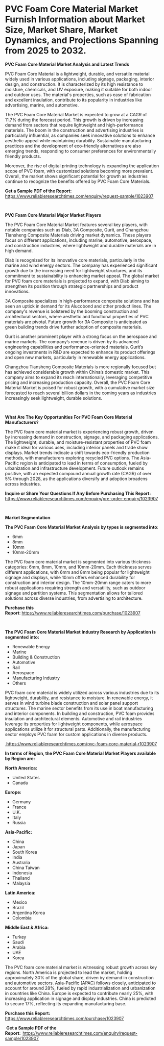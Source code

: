 <p><h1>PVC Foam Core Material Market Furnish Information about Market Size, Market Share, Market Dynamics, and Projections Spanning from 2025 to 2032.</h1></p><p><strong>PVC Foam Core Material Market Analysis and Latest Trends</strong></p>
<p><p>PVC Foam Core Material is a lightweight, durable, and versatile material widely used in various applications, including signage, packaging, interior design, and construction. It is characterized by its high resistance to moisture, chemicals, and UV exposure, making it suitable for both indoor and outdoor uses. The material's properties, such as ease of fabrication and excellent insulation, contribute to its popularity in industries like advertising, marine, and automotive.</p><p>The PVC Foam Core Material Market is expected to grow at a CAGR of 11.7% during the forecast period. This growth is driven by increasing demand from sectors that require lightweight and high-performance materials. The boom in the construction and advertising industries is particularly influential, as companies seek innovative solutions to enhance aesthetic appeal while maintaining durability. Sustainable manufacturing practices and the development of eco-friendly alternatives are also emerging trends, responding to consumer preferences for environmentally friendly products. </p><p>Moreover, the rise of digital printing technology is expanding the application scope of PVC foam, with customized solutions becoming more prevalent. Overall, the market shows significant potential for growth as industries continue to recognize the benefits offered by PVC Foam Core Materials.</p></p>
<p><strong>Get a Sample PDF of the Report:&nbsp;</strong> <a href="https://www.reliableresearchtimes.com/enquiry/request-sample/1023907?utm_campaign=3273&utm_medium=2&utm_source=Github&utm_content=ia&utm_term=17042025&utm_id=pvc-foam-core-material">https://www.reliableresearchtimes.com/enquiry/request-sample/1023907</a></p>
<p>&nbsp;</p>
<p><strong>PVC Foam Core Material Major Market Players</strong></p>
<p><p>The PVC Foam Core Material Market features several key players, with notable companies such as Diab, 3A Composite, Gurit, and Changzhou Tiansheng Composite Materials driving market dynamics. These players focus on different applications, including marine, automotive, aerospace, and construction industries, where lightweight and durable materials are in high demand.</p><p>Diab is recognized for its innovative core materials, particularly in the marine and wind energy sectors. The company has experienced significant growth due to the increasing need for lightweight structures, and its commitment to sustainability is enhancing market appeal. The global market for PVC foam core materials is projected to expand, with Diab aiming to strengthen its position through strategic partnerships and product innovations.</p><p>3A Composite specializes in high-performance composite solutions and has seen an uptick in demand for its Alucobond and other product lines. The company's revenue is bolstered by the booming construction and architectural sectors, where aesthetic and functional properties of PVC materials are pivotal. Future growth for 3A Composite is anticipated as green building trends drive further adoption of composite materials.</p><p>Gurit is another prominent player with a strong focus on the aerospace and marine markets. The company’s revenue is driven by its advanced engineering capabilities and performance-oriented materials. Gurit’s ongoing investments in R&D are expected to enhance its product offerings and open new markets, particularly in renewable energy applications.</p><p>Changzhou Tiansheng Composite Materials is more regionally focused but has achieved considerable growth within China’s domestic market. This company aims to expand its reach internationally, leveraging competitive pricing and increasing production capacity. Overall, the PVC Foam Core Material Market is poised for robust growth, with a cumulative market size forecasted to reach several billion dollars in the coming years as industries increasingly seek lightweight, durable solutions.</p></p>
<p>&nbsp;</p>
<p><strong>What Are The Key Opportunities For PVC Foam Core Material Manufacturers?</strong></p>
<p><p>The PVC foam core material market is experiencing robust growth, driven by increasing demand in construction, signage, and packaging applications. The lightweight, durable, and moisture-resistant properties of PVC foam make it ideal for various uses, including interior panels and trade show displays. Market trends indicate a shift towards eco-friendly production methods, with manufacturers exploring recycled PVC options. The Asia-Pacific region is anticipated to lead in terms of consumption, fueled by urbanization and infrastructure development. Future outlook remains positive, with an expected compound annual growth rate (CAGR) of over 5% through 2028, as the applications diversify and adoption broadens across industries.</p></p>
<p><strong>Inquire or Share Your Questions If Any Before Purchasing This Report:</strong> <a href="https://www.reliableresearchtimes.com/enquiry/pre-order-enquiry/1023907?utm_campaign=3273&utm_medium=2&utm_source=Github&utm_content=ia&utm_term=17042025&utm_id=pvc-foam-core-material">https://www.reliableresearchtimes.com/enquiry/pre-order-enquiry/1023907</a></p>
<p>&nbsp;</p>
<p><strong>Market Segmentation</strong></p>
<p><strong>The PVC Foam Core Material Market Analysis by types is segmented into:</strong></p>
<p><ul><li>6mm</li><li>8mm</li><li>10mm</li><li>10mm-20mm</li></ul></p>
<p><p>The PVC foam core material market is segmented into various thickness categories: 6mm, 8mm, 10mm, and 10mm-20mm. Each thickness serves different applications, with 6mm and 8mm being popular for lightweight signage and displays, while 10mm offers enhanced durability for construction and interior design. The 10mm-20mm range caters to more robust applications requiring strength and versatility, such as outdoor signage and partition systems. This segmentation allows for tailored solutions across diverse industries, from advertising to architecture.</p></p>
<p><strong>Purchase this Report:&nbsp;</strong><a href="https://www.reliableresearchtimes.com/purchase/1023907?utm_campaign=3273&utm_medium=2&utm_source=Github&utm_content=ia&utm_term=17042025&utm_id=pvc-foam-core-material">https://www.reliableresearchtimes.com/purchase/1023907</a></p>
<p>&nbsp;</p>
<p><strong>The PVC Foam Core Material Market Industry Research by Application is segmented into:</strong></p>
<p><ul><li>Renewable Energy</li><li>Marine</li><li>Building & Construction</li><li>Automotive</li><li>Rail</li><li>Aerospace</li><li>Manufacturing Industry</li><li>Others</li></ul></p>
<p><p>PVC foam core material is widely utilized across various industries due to its lightweight, durability, and resistance to moisture. In renewable energy, it serves in wind turbine blade construction and solar panel support structures. The marine sector benefits from its use in boat manufacturing and interior components. In building and construction, PVC foam provides insulation and architectural elements. Automotive and rail industries leverage its properties for lightweight components, while aerospace applications utilize it for structural parts. Additionally, the manufacturing sector employs PVC foam for custom applications in diverse products.</p></p>
<p><a href="https://www.reliableresearchtimes.com/pvc-foam-core-material-r1023907?utm_campaign=3273&utm_medium=2&utm_source=Github&utm_content=ia&utm_term=17042025&utm_id=pvc-foam-core-material">&nbsp;https://www.reliableresearchtimes.com/pvc-foam-core-material-r1023907</a></p>
<p><strong>In terms of Region, the PVC Foam Core Material Market Players available by Region are:</strong></p>
<p>
    <p> <strong> North America: </strong>
        <ul>
            <li>United States</li>
            <li>Canada</li>
        </ul>
        </p> 
    <p> <strong> Europe: </strong>
        <ul>
            <li>Germany</li>
            <li>France</li>
            <li>U.K.</li>
            <li>Italy</li>
            <li>Russia</li>
        </ul>
        </p> 
    <p> <strong> Asia-Pacific: </strong>
        <ul>
            <li>China</li>
            <li>Japan</li>
            <li>South Korea</li>
            <li>India</li>
            <li>Australia</li>
            <li>China Taiwan</li>
            <li>Indonesia</li>
            <li>Thailand</li>
            <li>Malaysia</li>
        </ul>
        </p> 
    <p> <strong> Latin America: </strong>
        <ul>
            <li>Mexico</li>
            <li>Brazil</li>
            <li>Argentina Korea</li>
            <li>Colombia</li>
        </ul>
        </p> 
    <p> <strong> Middle East & Africa: </strong>
        <ul>
            <li>Turkey</li>
            <li>Saudi</li>
            <li>Arabia</li>
            <li>UAE</li>
            <li>Korea</li>
        </ul>
    </p>
    </p>
<p><p>The PVC foam core material market is witnessing robust growth across key regions. North America is projected to lead the market, holding approximately 30% of the global share, driven by demand in construction and automotive sectors. Asia-Pacific (APAC) follows closely, anticipated to account for around 28%, fueled by rapid industrialization and urbanization in countries like China. Europe is expected to contribute nearly 25%, with increasing application in signage and display industries. China is predicted to secure 17%, reflecting its expanding manufacturing base.</p></p>
<p><strong>Purchase this Report: </strong><a href="https://www.reliableresearchtimes.com/purchase/1023907?utm_campaign=3273&utm_medium=2&utm_source=Github&utm_content=ia&utm_term=17042025&utm_id=pvc-foam-core-material">https://www.reliableresearchtimes.com/purchase/1023907</a></p>
<p>&nbsp;<strong>Get a Sample PDF of the Report:&nbsp;&nbsp;</strong><a href="https://www.reliableresearchtimes.com/enquiry/request-sample/1023907?utm_campaign=3273&utm_medium=2&utm_source=Github&utm_content=ia&utm_term=17042025&utm_id=pvc-foam-core-material">https://www.reliableresearchtimes.com/enquiry/request-sample/1023907</a></p>
<p><strong></strong></p>
<p><p></p><p></p><p></p></p>